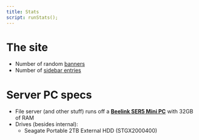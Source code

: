```yaml
---
title: Stats
script: runStats();
---
```

<script>
function runStats() {
	document.getElementById("bannercount").innerHTML = " - " + banners.length;
	let sidebarEntriesCount = 0;
	let sidebarExternalsCount = 0;
	let sidebarMainsCount = 0;
	let sidebarHiddenCount = 0;
	let sidebarSectionsHiddenCount = 0;
	for (let i = 0; i < entries.length; i++) {
		sidebarEntriesCount+=entries[i].entries.length;
		sidebarMainsCount+=entries[i].entries.length;
		if (entries[i].onSidebar == "false") {
			sidebarSectionsHiddenCount++
		}
		for (let a = 0; a < entries[i].entries.length; a++) {
			if (entries[i].entries[a].onSidebar == "false" || entries[i].onSidebar == "false") {
				sidebarHiddenCount++;
			}
			sidebarEntriesCount+=entries[i].entries[a].externals.length;
			sidebarExternalsCount+=entries[i].entries[a].externals.length;
			for (let c = 0; c < entries[i].entries[a].externals.length; c++) {
				if (entries[i].entries[a].externals[c].onSidebar == "false" || entries[i].onSidebar == "false") {
					sidebarHiddenCount++;
				}
			}
		}
	}
	document.getElementById("sidebarcount").innerHTML = " - " + sidebarEntriesCount + " total (" + sidebarMainsCount + " non-dropdown links, " + sidebarExternalsCount + " dropdown links) with " + sidebarHiddenCount + " hidden from sidebar (" + entries.length + " sections, with "+sidebarSectionsHiddenCount+" hidden from sidebar)";
}
</script>
# The site
<ul>
	<li>Number of random <a href="/banners">banners</a><span id="bannercount"></span></li>
	<li>Number of <a href="/sitemap">sidebar entries</a><span id="sidebarcount"></span></li>
</ul>

# Server PC specs
- File server (and other stuff) runs off a **[Beelink SER5 Mini PC](https://www.amazon.com/Beelink-SER5-5560U-500GB-Computer/dp/B0B3WYVB2D)** with 32GB of RAM
- Drives (besides internal):
	- Seagate Portable 2TB External HDD (STGX2000400)